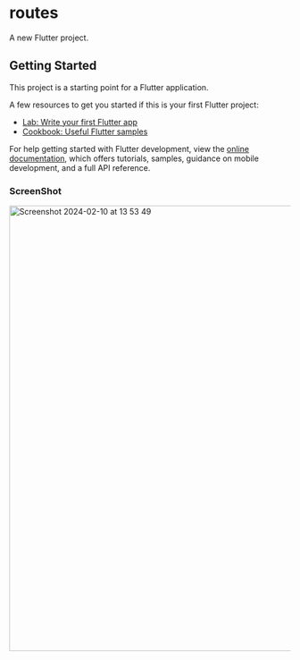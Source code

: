 # routes

A new Flutter project.

## Getting Started

This project is a starting point for a Flutter application.

A few resources to get you started if this is your first Flutter project:

- [Lab: Write your first Flutter app](https://docs.flutter.dev/get-started/codelab)
- [Cookbook: Useful Flutter samples](https://docs.flutter.dev/cookbook)

For help getting started with Flutter development, view the
[online documentation](https://docs.flutter.dev/), which offers tutorials,
samples, guidance on mobile development, and a full API reference.
### ScreenShot 
<img width="797" alt="Screenshot 2024-02-10 at 13 53 49" src="https://github.com/rajputvaibhav18/Flutter_Calculator/assets/103310689/400af1b9-6ec0-4a47-a2ee-f9ded5dd72ab">
